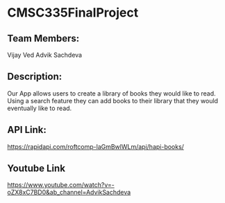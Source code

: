 # CMSC335FinalProject
## Team Members:
Vijay Ved
Advik Sachdeva

## Description:
Our App allows users to create a library of books they would like to read. Using a search feature they can add books to their library that they would eventually like to read. 

## API Link:
https://rapidapi.com/roftcomp-laGmBwlWLm/api/hapi-books/

## Youtube Link
https://www.youtube.com/watch?v=-oZX8xC7BD0&ab_channel=AdvikSachdeva

